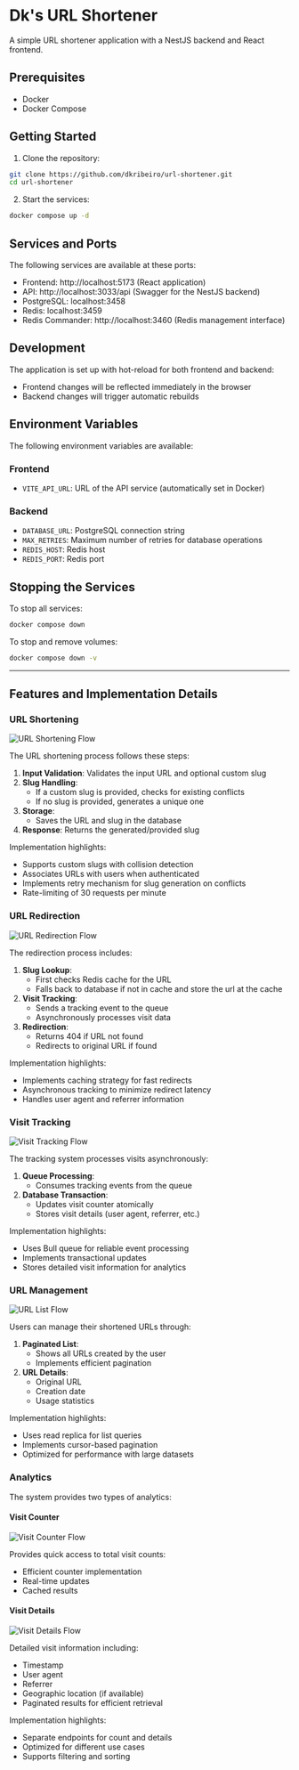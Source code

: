 # Dk's URL Shortener

A simple URL shortener application with a NestJS backend and React frontend.

## Prerequisites

- Docker
- Docker Compose

## Getting Started

1. Clone the repository:
```bash
git clone https://github.com/dkribeiro/url-shortener.git
cd url-shortener
```

2. Start the services:
```bash
docker compose up -d
```

## Services and Ports

The following services are available at these ports:

- Frontend: http://localhost:5173 (React application)
- API: http://localhost:3033/api (Swagger for the NestJS backend)
- PostgreSQL: localhost:3458
- Redis: localhost:3459
- Redis Commander: http://localhost:3460 (Redis management interface)

## Development

The application is set up with hot-reload for both frontend and backend:

- Frontend changes will be reflected immediately in the browser
- Backend changes will trigger automatic rebuilds

## Environment Variables

The following environment variables are available:

### Frontend
- `VITE_API_URL`: URL of the API service (automatically set in Docker)

### Backend
- `DATABASE_URL`: PostgreSQL connection string
- `MAX_RETRIES`: Maximum number of retries for database operations
- `REDIS_HOST`: Redis host
- `REDIS_PORT`: Redis port

## Stopping the Services

To stop all services:
```bash
docker compose down
```

To stop and remove volumes:
```bash
docker compose down -v
```

---

## Features and Implementation Details

### URL Shortening
![URL Shortening Flow](docs/new-url.png)

The URL shortening process follows these steps:

1. **Input Validation**: Validates the input URL and optional custom slug
2. **Slug Handling**:
   - If a custom slug is provided, checks for existing conflicts
   - If no slug is provided, generates a unique one
3. **Storage**:
   - Saves the URL and slug in the database
4. **Response**: Returns the generated/provided slug

Implementation highlights:
- Supports custom slugs with collision detection
- Associates URLs with users when authenticated
- Implements retry mechanism for slug generation on conflicts
- Rate-limiting of 30 requests per minute

### URL Redirection
![URL Redirection Flow](docs/redirect.png)

The redirection process includes:

1. **Slug Lookup**:
   - First checks Redis cache for the URL
   - Falls back to database if not in cache and store the url at the cache
2. **Visit Tracking**:
   - Sends a tracking event to the queue
   - Asynchronously processes visit data
3. **Redirection**:
   - Returns 404 if URL not found
   - Redirects to original URL if found

Implementation highlights:
- Implements caching strategy for fast redirects
- Asynchronous tracking to minimize redirect latency
- Handles user agent and referrer information

### Visit Tracking
![Visit Tracking Flow](docs/track.png)

The tracking system processes visits asynchronously:

1. **Queue Processing**:
   - Consumes tracking events from the queue
2. **Database Transaction**:
   - Updates visit counter atomically
   - Stores visit details (user agent, referrer, etc.)

Implementation highlights:
- Uses Bull queue for reliable event processing
- Implements transactional updates
- Stores detailed visit information for analytics

### URL Management
![URL List Flow](docs/url-list.png)

Users can manage their shortened URLs through:

1. **Paginated List**:
   - Shows all URLs created by the user
   - Implements efficient pagination
2. **URL Details**:
   - Original URL
   - Creation date
   - Usage statistics

Implementation highlights:
- Uses read replica for list queries
- Implements cursor-based pagination
- Optimized for performance with large datasets

### Analytics
The system provides two types of analytics:

#### Visit Counter
![Visit Counter Flow](docs/visits-count.png)

Provides quick access to total visit counts:
- Efficient counter implementation
- Real-time updates
- Cached results

#### Visit Details
![Visit Details Flow](docs/visits-list.png)

Detailed visit information including:
- Timestamp
- User agent
- Referrer
- Geographic location (if available)
- Paginated results for efficient retrieval

Implementation highlights:
- Separate endpoints for count and details
- Optimized for different use cases
- Supports filtering and sorting
